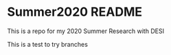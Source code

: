 # Summer2020 README

This is a repo for my 2020 Summer Research with DESI

This is a test to try branches

